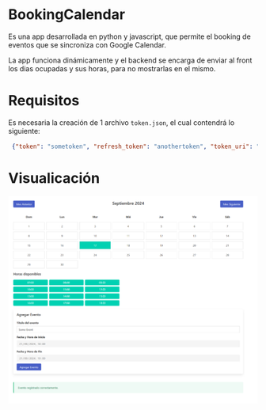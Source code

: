 # BookingCalendar

Es una app desarrollada en python y javascript, que permite el booking de eventos que se sincroniza con Google Calendar.

La app funciona dinámicamente y el backend se encarga de enviar al front los dias ocupadas y sus horas, para no mostrarlas en el mismo.

# Requisitos

Es necesaria la creación de 1 archivo `token.json`, el cual contendrá lo siguiente:

```json
 {"token": "sometoken", "refresh_token": "anothertoken", "token_uri": "https://oauth2.googleapis.com/token", "client_id": "client_id", "client_secret": "client_secret", "scopes": ["https://www.googleapis.com/auth/calendar"], "universe_domain": "googleapis.com", "account": "", "expiry": "2024-09-17T19:52:39.429893Z"}
```

# Visualicación

![BookingCalendar](./resources/demoApp.png)
